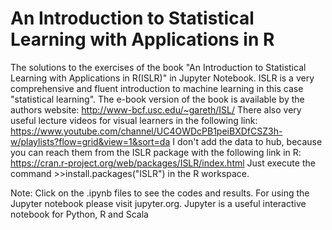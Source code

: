 # An Introduction to Statistical Learning with Applications in R
The solutions to the exercises of the book "An Introduction to Statistical Learning with Applications in R(ISLR)" in Jupyter Notebook.
ISLR is a very comprehensive and fluent introduction to machine learning in this case "statistical learning". 
The e-book version of the book is available by the authors website: http://www-bcf.usc.edu/~gareth/ISL/
There also very useful lecture videos for visual learners in the following link: https://www.youtube.com/channel/UC4OWDcPB1peiBXDfCSZ3h-w/playlists?flow=grid&view=1&sort=da
I don't add the data to hub, because you can reach them from the ISLR package with the following link in R: https://cran.r-project.org/web/packages/ISLR/index.html
Just execute the command >>install.packages("ISLR") in the R workspace.

Note: Click on the .ipynb files to see the codes and results. For using the Jupyter notebook please visit jupyter.org. Jupyter is a useful interactive notebook for Python, R and Scala

